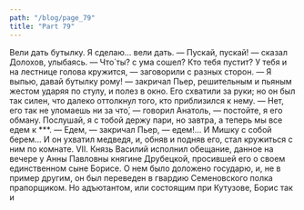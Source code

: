 ```yaml
---
path: "/blog/page_79"
title: "Part 79"
---
```


 Вели дать бутылку. Я сделаю... вели дать.
— Пускай, пускай! — сказал Долохов, улыбаясь.
— Что́ ты? с ума сошел? Кто тебя пустит? У тебя и на лестнице голова кружится, — заговорили с разных сторон.
— Я выпью, давай бутылку рому! — закричал Пьер, решительным и пьяным жестом ударяя по стулу, и полез в окно.
Его схватили за руки; но он был так силен, что далеко оттолкнул того, кто приблизился к нему.
— Нет, его так не уломаешь ни за что́, — говорил Анатоль, — постойте, я его обману. Послушай, я с тобой держу пари, но завтра, а теперь мы все едем к ***.
— Едем, — закричал Пьер, — едем!... И Мишку с собой берем...
И он ухватил медведя, и, обняв и подняв его, стал кружиться с ним по комнате.
VII.
Князь Василий исполнил обещание, данное на вечере у Анны Павловны княгине Друбецкой, просившей его о своем единственном сыне Борисе. О нем было доложено государю, и, не в пример другим, он был переведен в гвардию Семеновского полка прапорщиком. Но адъютантом, или состоящим при Кутузове, Борис так и 
